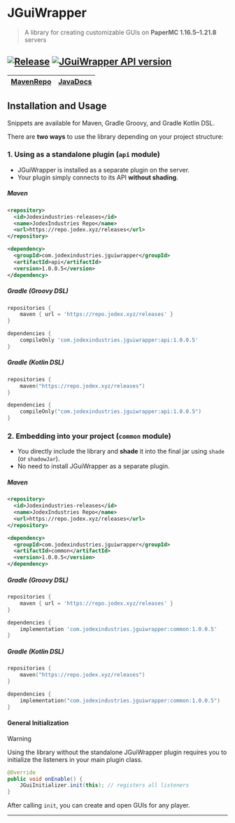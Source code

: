 # JGuiWrapper

> A library for creating customizable GUIs on **PaperMC 1.16.5–1.21.8** servers

[![Release](https://github.com/Jodexx/JGuiWrapper/actions/workflows/gradle-publish.yml/badge.svg)](https://github.com/Jodexx/JGuiWrapper/actions/workflows/gradle-publish.yml)
[![JGuiWrapper API version](https://repo.jodex.xyz/api/badge/latest/releases/com/jodexindustries/jguiwrapper/api?color=C72EFF&name=API&prefix=v)](https://repo.jodex.xyz/#/releases/com/jodexindustries/jguiwrapper/api)
---

| [MavenRepo](https://repo.jodex.xyz/#/releases/com/jodexindustries/jguiwrapper) | [JavaDocs](https://repo.jodex.xyz/javadoc/releases/com/jodexindustries/jguiwrapper/api/latest) |
|--------------------------------------------------------------------------------|------------------------------------------------------------------------------------------------|

## Installation and Usage

Snippets are available for Maven, Gradle Groovy, and Gradle Kotlin DSL.

There are **two ways** to use the library depending on your project structure:

### 1. Using as a standalone plugin (`api` module)

* JGuiWrapper is installed as a separate plugin on the server.
* Your plugin simply connects to its API **without shading**.

##### Maven

```xml
<repository>
  <id>Jodexindustries-releases</id>
  <name>JodexIndustries Repo</name>
  <url>https://repo.jodex.xyz/releases</url>
</repository>

<dependency>
  <groupId>com.jodexindustries.jguiwrapper</groupId>
  <artifactId>api</artifactId>
  <version>1.0.0.5</version>
</dependency>
```

##### Gradle (Groovy DSL)

```groovy
repositories {
    maven { url = 'https://repo.jodex.xyz/releases' }
}

dependencies {
    compileOnly 'com.jodexindustries.jguiwrapper:api:1.0.0.5'
}
```

##### Gradle (Kotlin DSL)

```kotlin
repositories {
    maven("https://repo.jodex.xyz/releases")
}

dependencies {
    compileOnly("com.jodexindustries.jguiwrapper:api:1.0.0.5")
}
```

### 2. Embedding into your project (`common` module)

* You directly include the library and **shade** it into the final jar using `shade` (or `shadowJar`).
* No need to install JGuiWrapper as a separate plugin.

##### Maven

```xml
<repository>
  <id>Jodexindustries-releases</id>
  <name>JodexIndustries Repo</name>
  <url>https://repo.jodex.xyz/releases</url>
</repository>

<dependency>
  <groupId>com.jodexindustries.jguiwrapper</groupId>
  <artifactId>common</artifactId>
  <version>1.0.0.5</version>
</dependency>
```

##### Gradle (Groovy DSL)

```groovy
repositories {
    maven { url = 'https://repo.jodex.xyz/releases' }
}

dependencies {
    implementation 'com.jodexindustries.jguiwrapper:common:1.0.0.5'
}
```

##### Gradle (Kotlin DSL)

```kotlin
repositories {
    maven("https://repo.jodex.xyz/releases")
}

dependencies {
    implementation("com.jodexindustries.jguiwrapper:common:1.0.0.5")
}
```

#### General Initialization

> [!WARNING]
> Using the library without the standalone JGuiWrapper plugin requires you to initialize the listeners in your main plugin class.

```java
@Override
public void onEnable() {
    JGuiInitializer.init(this); // registers all listeners
}
```

After calling `init`, you can create and open GUIs for any player.

---

